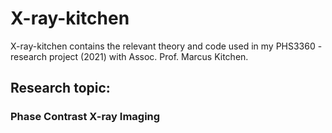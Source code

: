 # X-ray-kitchen

X-ray-kitchen contains the relevant theory and code used in my PHS3360 - research project (2021)
with Assoc. Prof. Marcus Kitchen.

## Research topic:
### Phase Contrast X-ray Imaging

